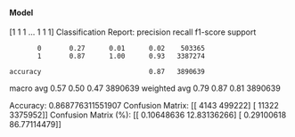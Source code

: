 #### Model
[1 1 1 ... 1 1 1]
Classification Report:
              precision    recall  f1-score   support

           0       0.27      0.01      0.02    503365
           1       0.87      1.00      0.93   3387274

    accuracy                           0.87   3890639
   macro avg       0.57      0.50      0.47   3890639
weighted avg       0.79      0.87      0.81   3890639

Accuracy: 0.868776311551907
Confusion Matrix:
[[   4143  499222]
 [  11322 3375952]]
Confusion Matrix (%):
[[ 0.10648636 12.83136266]
 [ 0.29100618 86.77114479]]
